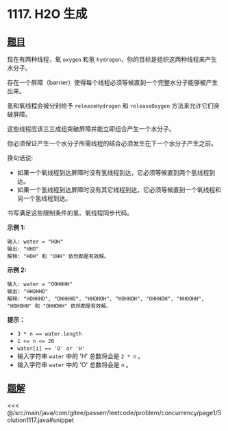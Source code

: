 # 1117. H2O 生成

## [题目](https://leetcode.cn/problems/building-h2o/)
现在有两种线程，氧 `oxygen` 和氢 `hydrogen`，你的目标是组织这两种线程来产生水分子。

存在一个屏障（barrier）使得每个线程必须等候直到一个完整水分子能够被产生出来。

氢和氧线程会被分别给予 `releaseHydrogen` 和 `releaseOxygen` 方法来允许它们突破屏障。

这些线程应该三三成组突破屏障并能立即组合产生一个水分子。

你必须保证产生一个水分子所需线程的结合必须发生在下一个水分子产生之前。

换句话说:

* 如果一个氧线程到达屏障时没有氢线程到达，它必须等候直到两个氢线程到达。
* 如果一个氢线程到达屏障时没有其它线程到达，它必须等候直到一个氧线程和另一个氢线程到达。

书写满足这些限制条件的氢、氧线程同步代码。

**示例 1:**

```
输入: water = "HOH"
输出: "HHO"
解释: "HOH" 和 "OHH" 依然都是有效解。
```

**示例 2:**

```
输入: water = "OOHHHH"
输出: "HHOHHO"
解释: "HOHHHO", "OHHHHO", "HHOHOH", "HOHHOH", "OHHHOH", "HHOOHH", "HOHOHH" 和 "OHHOHH" 依然都是有效解。
```

**提示：**

* `3 * n == water.length`
* `1 <= n <= 20`
* `water[i] == 'O' or 'H'`
* 输入字符串 `water` 中的 'H' 总数将会是 `2 * n` 。
* 输入字符串 `water` 中的 'O' 总数将会是 `n` 。


## [题解](https://github.com/PasseRR/JavaLeetCode/blob/master/src/main/java/com/gitee/passerr/leetcode/problem/concurrency/page1/Solution1117.java)

<<< @/src/main/java/com/gitee/passerr/leetcode/problem/concurrency/page1/Solution1117.java#snippet
